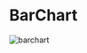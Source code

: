# BarChart
![barchart](https://cloud.githubusercontent.com/assets/25080612/25514918/30628dcc-2bfe-11e7-9a27-c271c34e9090.png)

